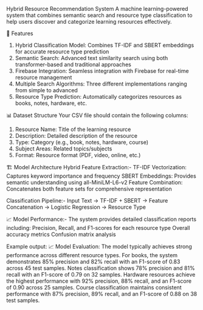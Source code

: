 Hybrid Resource Recommendation System
A machine learning-powered system that combines semantic search and resource type classification to help users discover and categorize learning resources effectively.

🚀 Features
1) Hybrid Classification Model: Combines TF-IDF and SBERT embeddings for accurate resource type prediction
2) Semantic Search: Advanced text similarity search using both transformer-based and traditional approaches
3) Firebase Integration: Seamless integration with Firebase for real-time resource management
4) Multiple Search Algorithms: Three different implementations ranging from simple to advanced
5) Resource Type Prediction: Automatically categorizes resources as books, notes, hardware, etc.

📊 Dataset Structure
Your CSV file should contain the following columns:
1) Resource Name: Title of the learning resource
2) Description: Detailed description of the resource
3) Type: Category (e.g., book, notes, hardware, course)
4) Subject Areas: Related topics/subjects
5) Format: Resource format (PDF, video, online, etc.)

🏗️ Model Architecture
Hybrid Feature Extraction:-
TF-IDF Vectorization: Captures keyword importance and frequency
SBERT Embeddings: Provides semantic understanding using all-MiniLM-L6-v2
Feature Combination: Concatenates both feature sets for comprehensive representation

Classification Pipeline:-
Input Text → TF-IDF + SBERT → Feature Concatenation → Logistic Regression → Resource Type

📈 Model Performance:-
The system provides detailed classification reports including:
Precision, Recall, and F1-scores for each resource type
Overall accuracy metrics
Confusion matrix analysis

Example output:
📈 Model Evaluation:
          The model typically achieves strong performance across different resource types. For books, the system demonstrates 85% precision and 82% recall with an F1-score of 0.83 across 45 test samples. Notes classification shows 78% precision and 81% recall with an F1-score of 0.79 on 32 samples. Hardware resources achieve the highest performance with 92% precision, 88% recall, and an F1-score of 0.90 across 25 samples. Course classification maintains consistent performance with 87% precision, 89% recall, and an F1-score of 0.88 on 38 test samples.
